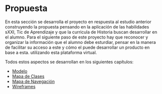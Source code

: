 # Propuesta

En esta sección se desarrolla el proyecto en respuesta al estudio anterior construyendo la propuesta pensando en la aplicación de las habilidades sXXI, Tic de Aprendizaje y que la curricula de Historia buscan desarrollar en el alumno. Para el siguiente paso de este proyecto hay que reconocer y organizar la información que el alumno debe esturdiar, pensar en la manera de facilitar su acceso a este y cómo el puede desarrollar un producto en base a esta. utilizando esta plataforma virtual.

Todos estos aspectos se desarrollan en los siguientes capítulos:

- [Modelo](part2/modelomdmd.md)
- [Mapa de Clases](part2/clasesmd.md)
- [Mapa de Navegación](part2/navegacionmd.md)
- [Wireframes](part2/wireframesmd.md)